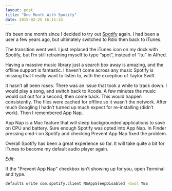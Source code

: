 ```yaml
---
layout: post
title: "One Month With Spotify"
date: 2015-02-25 16:11:33
---
```


It’s been one month since I decided to try out [Spotify][s] again.  I had been a user a few years ago, but ultimately switched to Rdio then back to iTunes.

The transition went well.  I just replaced the iTunes icon on my dock with Spotify, but I’m still retraining myself to type “spot”, instead of “itu” in Alfred.

Having a massive music library just a search box away is amazing, and the offline support is fantastic.  I haven’t come across any music Spotify is missing that I really want to listen to, with the exception of Taylor Swift.

It hasn’t all been roses.  There was an issue that took a while to track down.  I would play a song, and switch back to Xcode.  A few minutes the music would cut out for a second, then come back.  This would happen consistently.  The files were cached for offline so it wasn’t the network.  After much Googling I hadn’t turned up much expect for re-installing (didn’t work).  Then I remembered App Nap.

App Nap is a Mac feature that will sleep backgrounded applications to save on CPU and battery. Sure enough Spotify was opted into App Nap.  In Finder pressing cmd-i on Spotify and checking Prevent App Nap fixed the problem.

Overall Spotify has been a great experience so far.  It will take quite a bit for iTunes to become my default audio player again.

_Edit_:

If the "Prevent App Nap" checkbox isn't showing up for you, open Terminal and type.

```bash
defaults write com.spotify.client NSAppSleepDisabled -bool YES
```

[s]: https://www.spotify.com/
